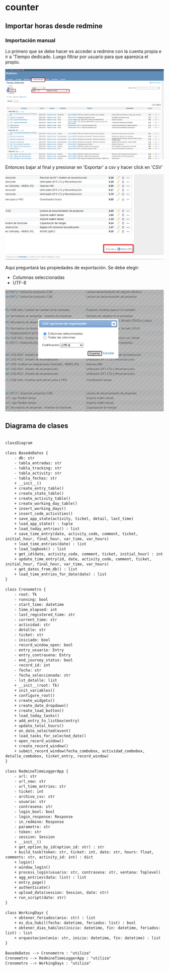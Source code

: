 # counter


## Importar horas desde redmine

### Importación manual

Lo primero que se debe hacer es acceder a redmine con la cuenta propia e ir a 'Tiempo dedicado. Luego filtrar por usuario para que aparezca el propio.

![Paso 1](./img/step_1.png)

Entonces bajar al final y presionar en 'Exportar' a csv y hacer click en 'CSV'

![Paso 1](./img/step_2.png)

Aquí preguntará las propiedades de exportación. Se debe elegir:
* Columnas seleccionadas
* UTF-8

![Paso 1](./img/step_3.png)


## Diagrama de clases


```mermaid

classDiagram

class BasedeDatos {
    - db: str
    - tabla_entradas: str
    - tabla_tracking: str
    - tabla_activity: str
    - tabla_fechas: str
    + __init__()
    + create_entry_table()
    + create_state_table()
    + create_activity_table()
    + create_working_day_table()
    + insert_working_days()
    + insert_code_activities()
    + save_app_state(activity, ticket, detail, last_time)
    + load_app_state() : tuple
    + load_today_entries() : list
    + save_time_entry(date, activity_code, comment, ticket, initial_hour, final_hour, var_time, var_hours)
    + load_time_entries(date) : list
    + load_logbook() : list
    + get_id(date, activity_code, comment, ticket, initial_hour) : int
    + update_time_entry(id, date, activity_code, comment, ticket, initial_hour, final_hour, var_time, var_hours)
    + get_dates_from_db() : list
    + load_time_entries_for_date(date) : list
}

class Cronometro {
    - root: Tk
    - running: bool
    - start_time: datetime
    - time_elapsed: int
    - last_registered_time: str
    - current_time: str
    - actividad: str
    - detalle: str
    - ticket: str
    - iniciado: bool
    - record_window_open: bool
    - entry_usuario: Entry
    - entry_contrasena: Entry
    - end_journey_status: bool
    - record_id: int
    - fecha: str
    - fecha_seleccionada: str
    - lst_detalle: list
    + __init__(root: Tk)
    + init_variables()
    + configure_root()
    + create_widgets()
    + create_date_dropdown()
    + create_load_button()
    + load_today_tasks()
    + add_entry_to_listbox(entry)
    + update_total_hours()
    + on_date_selected(event)
    + load_tasks_for_selected_date()
    + open_record_window()
    + create_record_window()
    + submit_record_window(fecha_combobox, actividad_combobox, detalle_combobox, ticket_entry, record_window)
}

class RedmineTimeLoggerApp {
    - url: str
    - url_new: str
    - url_time_entries: str
    - ticket: int
    - archivo_csv: str
    - usuario: str
    - contrasena: str
    - login_bool: bool
    - login_response: Response
    - in_redmine: Response
    - parametro: str
    - token: str
    - session: Session
    + __init__()
    + get_option_by_id(option_id: str) : str
    + build_task(token: str, ticket: int, date: str, hours: float, comments: str, activity_id: int) : dict
    + login()
    + window_login()
    + process_login(usuario: str, contrasena: str, ventana: Toplevel)
    + agg_entries(data: list) : list
    + entry_page()
    + authenticate()
    + upload_data(session: Session, date: str)
    + run_script(date: str)
}

class WorkingDays {
    + obtener_feriados(anio: str) : list
    + es_dia_habil(fecha: datetime, feriados: list) : bool
    + obtener_dias_habiles(inicio: datetime, fin: datetime, feriados: list) : list
    + orquestacion(anio: str, inicio: datetime, fin: datetime) : list
}

BasedeDatos --> Cronometro : "utiliza"
Cronometro --> RedmineTimeLoggerApp : "utiliza"
Cronometro --> WorkingDays : "utiliza"

```